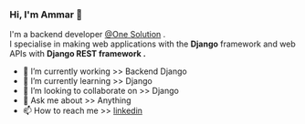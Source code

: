 ### Hi, I'm Ammar 👋

I'm a backend developer <a href="https://www.onesolutionc.com/">@One Solution</a> .<br>
I specialise in making web applications with the <b>Django</b> framework and web APIs with <b>Django REST framework .</b><br>

- 🔭 I’m currently working >> Backend Django 
- 🌱 I’m currently learning >> Django
- 👯 I’m looking to collaborate on >> Django
- 💬 Ask me about >> Anything
- 📫 How to reach me >> [linkedin](https://www.linkedin.com/in/ammar-werdani/)

